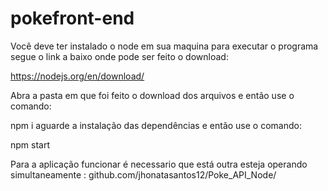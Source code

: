 # pokefront-end


Você deve ter instalado o node em sua maquina para executar o programa segue o link a baixo onde pode ser feito o download:

https://nodejs.org/en/download/

Abra a pasta em que foi feito o download dos arquivos e então use o comando:

npm i
aguarde a instalação das dependências e então use o comando:

npm start


Para a aplicação funcionar é necessario que está outra esteja operando simultaneamente : github.com/jhonatasantos12/Poke_API_Node/
